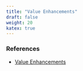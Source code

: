 ```yaml
---
title: "Value Enhancements"
draft: false
weight: 20
katex: true
---
```


### References
- [Value Enhancements](https://www.youtube.com/watch?v=gNTLUrOXdNU&list=PLUkh9m2Borqn8gg0lYSwMZ4ip71pX1TOT&index=26&ab_channel=AswathDamodaran)